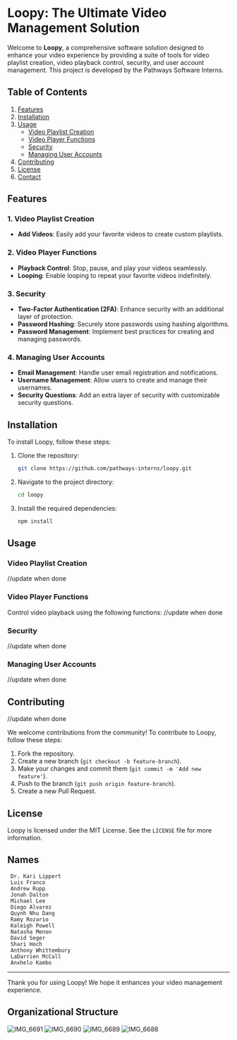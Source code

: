 # Loopy: The Ultimate Video Management Solution

Welcome to **Loopy**, a comprehensive software solution designed to enhance your video experience by providing a suite of tools for video playlist creation, video playback control, security, and user account management. This project is developed by the Pathways Software Interns.

## Table of Contents

1. [Features](#features)
2. [Installation](#installation)
3. [Usage](#usage)
    - [Video Playlist Creation](#video-playlist-creation)
    - [Video Player Functions](#video-player-functions)
    - [Security](#security)
    - [Managing User Accounts](#managing-user-accounts)
4. [Contributing](#contributing)
5. [License](#license)
6. [Contact](#contact)

## Features

### 1. Video Playlist Creation
- **Add Videos**: Easily add your favorite videos to create custom playlists.

### 2. Video Player Functions
- **Playback Control**: Stop, pause, and play your videos seamlessly.
- **Looping**: Enable looping to repeat your favorite videos indefinitely.

### 3. Security
- **Two-Factor Authentication (2FA)**: Enhance security with an additional layer of protection.
- **Password Hashing**: Securely store passwords using hashing algorithms.
- **Password Management**: Implement best practices for creating and managing passwords.

### 4. Managing User Accounts
- **Email Management**: Handle user email registration and notifications.
- **Username Management**: Allow users to create and manage their usernames.
- **Security Questions**: Add an extra layer of security with customizable security questions.

## Installation

To install Loopy, follow these steps:

1. Clone the repository:
   ```sh
   git clone https://github.com/pathways-interns/loopy.git
   ```
2. Navigate to the project directory:
   ```sh
   cd loopy
   ```
3. Install the required dependencies:
   ```sh
   npm install
   ```

## Usage

### Video Playlist Creation
//update when done

### Video Player Functions
Control video playback using the following functions:
//update when done

### Security
//update when done

### Managing User Accounts
//update when done

## Contributing
//update when done

We welcome contributions from the community! To contribute to Loopy, follow these steps:

1. Fork the repository.
2. Create a new branch (`git checkout -b feature-branch`).
3. Make your changes and commit them (`git commit -m 'Add new feature'`).
4. Push to the branch (`git push origin feature-branch`).
5. Create a new Pull Request.

## License

Loopy is licensed under the MIT License. See the `LICENSE` file for more information.

## Names
     Dr. Kari Lippert
     Luis Franco
     Andrew Rupp 
     Jonah Dalton
     Michael Lee
     Diego Alvarez
     Quynh Nhu Dang
     Ramy Rozario
     Kaleigh Powell
     Natasha Menon
     David Seger
     Shari Hoch
     Anthony Whittembury
     LaDarrien McCall
     Anxhelo Kambo
---

Thank you for using Loopy! We hope it enhances your video management experience.


## Organizational Structure


![IMG_6691](https://github.com/KaimusX/Loopy/assets/87718231/8ed4bc86-5366-4d70-a5c3-10a6f7df3b5c)
![IMG_6690](https://github.com/KaimusX/Loopy/assets/87718231/2bca95e7-090d-419e-9a94-fcf33b92738f)
![IMG_6689](https://github.com/KaimusX/Loopy/assets/87718231/5499b06b-68e5-4dfd-97f4-e47a22325527)
![IMG_6688](https://github.com/KaimusX/Loopy/assets/87718231/6db54a7d-d1ae-4f08-aca0-bf9d3b37eca5)

